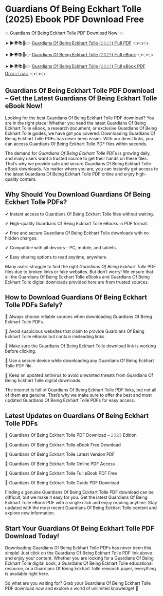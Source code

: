 # Guardians Of Being Eckhart Tolle (2025) Ebook PDF Download Free

💥 Guardians Of Being Eckhart Tolle PDF Download Now! 💥

➤ ►🌍📚📱👉 [Guardians Of Being Eckhart Tolle (𝟸𝟶𝟸𝟻) F𝚞ll PDF](https://getpdf.xyz/guardians-of-being-eckhart-tolle) 👈👈👈


➤ ►🌍📚📱👉 [Guardians Of Being Eckhart Tolle (𝟸𝟶𝟸𝟻) F𝚞ll eBook](https://getpdf.xyz/guardians-of-being-eckhart-tolle) 👈👈👈


➤ ►🌍📚📱👉 [Guardians Of Being Eckhart Tolle (𝟸𝟶𝟸𝟻) F𝚞ll eBook PDF D𝚘𝚠𝚗𝚕𝚘a𝚍](https://getpdf.xyz/guardians-of-being-eckhart-tolle) 👈👈👈


## Guardians Of Being Eckhart Tolle PDF Download – Get the Latest Guardians Of Being Eckhart Tolle eBook Now!

Looking for the best Guardians Of Being Eckhart Tolle PDF download? You are in the right place! Whether you need the latest Guardians Of Being Eckhart Tolle eBook, a research document, or exclusive Guardians Of Being Eckhart Tolle guides, we have got you covered. Downloading Guardians Of Being Eckhart Tolle PDFs has never been easier. With our direct links, you can access Guardians Of Being Eckhart Tolle PDF files within seconds.

The demand for *Guardians Of Being Eckhart Tolle* PDFs is growing daily, and many users want a trusted source to get their hands on these files. That’s why we provide safe and secure Guardians Of Being Eckhart Tolle eBook downloads. No matter where you are, you can instantly get access to the latest Guardians Of Being Eckhart Tolle PDF online and enjoy high-quality content.

## Why Should You Download Guardians Of Being Eckhart Tolle PDFs?

✔ Instant access to Guardians Of Being Eckhart Tolle files without waiting.

✔ High-quality Guardians Of Being Eckhart Tolle eBooks in PDF format.

✔ Free and secure Guardians Of Being Eckhart Tolle downloads with no hidden charges.

✔ Compatible with all devices – PC, mobile, and tablets.

✔ Easy sharing options to read anytime, anywhere.

Many users struggle to find the right *Guardians Of Being Eckhart Tolle* PDF files due to broken links or fake websites. But don’t worry! We ensure that all the Guardians Of Being Eckhart Tolle eBooks and Guardians Of Being Eckhart Tolle digital downloads provided here are from trusted sources.

## How to Download Guardians Of Being Eckhart Tolle PDFs Safely?

📌 Always choose reliable sources when downloading Guardians Of Being Eckhart Tolle PDFs.

📌 Avoid suspicious websites that claim to provide Guardians Of Being Eckhart Tolle eBooks but contain misleading links.

📌 Make sure the Guardians Of Being Eckhart Tolle download link is working before clicking.

📌 Use a secure device while downloading any Guardians Of Being Eckhart Tolle PDF file.

📌 Keep an updated antivirus to avoid unwanted threats from Guardians Of Being Eckhart Tolle digital downloads.

The internet is full of Guardians Of Being Eckhart Tolle PDF links, but not all of them are genuine. That’s why we make sure to offer the best and most updated Guardians Of Being Eckhart Tolle PDFs for easy access.

## Latest Updates on Guardians Of Being Eckhart Tolle PDFs

🔹 Guardians Of Being Eckhart Tolle PDF Download – 𝟸𝟶𝟸𝟻 Edition

🔹 Guardians Of Being Eckhart Tolle eBook Free Download

🔹 Guardians Of Being Eckhart Tolle Latest Version PDF

🔹 Guardians Of Being Eckhart Tolle Online PDF Access

🔹 Guardians Of Being Eckhart Tolle Full eBook PDF Free

🔹 Guardians Of Being Eckhart Tolle Guide PDF Download

Finding a genuine Guardians Of Being Eckhart Tolle PDF download can be difficult, but we make it easy for you. Get the latest Guardians Of Being Eckhart Tolle eBook PDF with a single click and enjoy reading anytime. Stay updated with the most recent Guardians Of Being Eckhart Tolle content and explore new information.

## Start Your Guardians Of Being Eckhart Tolle PDF Download Today!

Downloading Guardians Of Being Eckhart Tolle PDFs has never been this simple! Just click on the Guardians Of Being Eckhart Tolle PDF link above and enjoy your content. Whether you are looking for a Guardians Of Being Eckhart Tolle digital book, a Guardians Of Being Eckhart Tolle educational resource, or a Guardians Of Being Eckhart Tolle research paper, everything is available right here.

So what are you waiting for? Grab your Guardians Of Being Eckhart Tolle PDF download now and explore a world of unlimited knowledge! 🚀